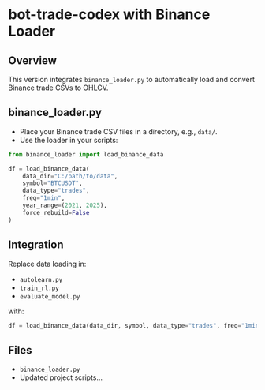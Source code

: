 # bot-trade-codex with Binance Loader

## Overview
This version integrates `binance_loader.py` to automatically load and convert Binance trade CSVs to OHLCV.

## binance_loader.py
- Place your Binance trade CSV files in a directory, e.g., `data/`.
- Use the loader in your scripts:

```python
from binance_loader import load_binance_data

df = load_binance_data(
    data_dir="C:/path/to/data",
    symbol="BTCUSDT",
    data_type="trades",
    freq="1min",
    year_range=(2021, 2025),
    force_rebuild=False
)
```

## Integration
Replace data loading in:
- `autolearn.py`
- `train_rl.py`
- `evaluate_model.py`

with:

```python
df = load_binance_data(data_dir, symbol, data_type="trades", freq="1min")
```

## Files
- `binance_loader.py`
- Updated project scripts...
